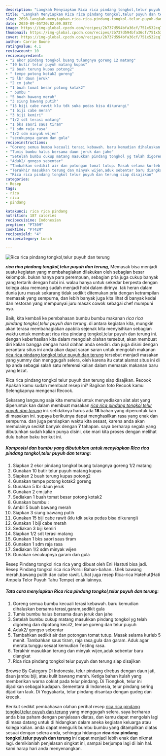 ```yaml
---
description: "Langkah Menyiapkan Rica rica pindang tongkol,telur puyuh dan terung yang Lezat"
title: "Langkah Menyiapkan Rica rica pindang tongkol,telur puyuh dan terung yang Lezat"
slug: 2698-langkah-menyiapkan-rica-rica-pindang-tongkol-telur-puyuh-dan-terung-yang-lezat
date: 2020-09-05T20:02:09.887Z
image: https://img-global.cpcdn.com/recipes/2b737d594bfa36cf/751x532cq70/rica-rica-pindang-tongkoltelur-puyuh-dan-terung-foto-resep-utama.jpg
thumbnail: https://img-global.cpcdn.com/recipes/2b737d594bfa36cf/751x532cq70/rica-rica-pindang-tongkoltelur-puyuh-dan-terung-foto-resep-utama.jpg
cover: https://img-global.cpcdn.com/recipes/2b737d594bfa36cf/751x532cq70/rica-rica-pindang-tongkoltelur-puyuh-dan-terung-foto-resep-utama.jpg
author: Carrie Boone
ratingvalue: 4.1
reviewcount: 10
recipeingredient:
- "2 ekor pindang tongkol buang tulangnya goreng 12 matang"
- "10 butir telur puyuh matang kupas"
- "2 buah terung kupas potong2"
- " tempe potong kotak2 goreng"
- "5 lbr daun jeruk"
- "2 cm jahe"
- "1 buah tomat besar potong kotak2"
- " bumbu "
- "5 buah bawang merah"
- "3 siung bawang putih"
- "15 biji cabe rawit klu tdk suka pedas bisa dikurangi"
- "1 biji cabe merah"
- "3 biji kemiri"
- "1/2 sdt terasi matang"
- "1 bks saori saus tiram"
- "1 sdm raja rasa"
- "1/2 sdm minyak wijen"
- "secukupnya garam dan gula"
recipeinstructions:
- "Goreng semua bumbu kecuali terasi kebawah. baru kemudian dihaluskan bersama terasi,garam,sedikit gula"
- "Tumis bumbu halus bersama daun jeruk dan jahe"
- "Setelah bumbu cukup matang masukkan pindang tongkol yg telah digoreng dan dipotong kecil2, tempe goreng dan telur puyuh"
- "Aduk2/ gongso sebentar"
- "Tambahkan sedikit air dan potongan tomat tutup. Masak selama kurleb 5 menit. Tambahkan saus tiram, raja rasa,gula dan garam. Aduk agar merata.tunggu sesaat kemudian Testing rasa."
- "Terakhir masukkan terung dan minyak wijen,aduk sebentar baru diangkat"
- "Rica rica pindang tongkol telur puyuh dan terung siap disajikan"
categories:
- Resep
tags:
- rica
- rica
- pindang

katakunci: rica rica pindang 
nutrition: 187 calories
recipecuisine: Indonesian
preptime: "PT30M"
cooktime: "PT42M"
recipeyield: "4"
recipecategory: Lunch

---
```



![Rica rica pindang tongkol,telur puyuh dan terung](https://img-global.cpcdn.com/recipes/2b737d594bfa36cf/751x532cq70/rica-rica-pindang-tongkoltelur-puyuh-dan-terung-foto-resep-utama.jpg)

<b><i>rica rica pindang tongkol,telur puyuh dan terung</i></b>, Memasak bisa menjadi suatu kegiatan yang membahagiakan dilakukan oleh sebagian besar kelompok. bukan hanya para perempuan, sebagian pria juga cukup banyak yang tertarik dengan hobi ini. walau hanya untuk sekedar berpesta dengan kolega atau memang sudah menjadi hobi dalam dirinya. tak heran dalam dunia juru masak sekarang tidak sedikit ditemukan pria dengan ketrampilan memasak yang sempurna, dan lebih banyak juga kita lihat di banyak kedai dan restoran yang mempunyai juru masak cowok sebagai chef mumpuni nya.

Baik, kita kembali ke pembahasan bumbu bumbu makanan <i>rica rica pindang tongkol,telur puyuh dan terung</i>. di antara kegiatan kita, mungkin akan terasa membahagiakan apabila sejenak kita menyisihkan sebagian waktu untuk membuat rica rica pindang tongkol,telur puyuh dan terung ini. dengan keberhasilan kita dalam mengolah olahan tersebut, akan membuat diri kalian bangga dengan hasil olahan anda sendiri. dan juga disini dengan perantara situs ini anda akan dapat saran saran untuk mengolah makanan <u>rica rica pindang tongkol,telur puyuh dan terung</u> tersebut menjadi masakan yang yummy dan menggugah selera, oleh karena itu catat alamat situs ini di hp anda sebagai salah satu referensi kalian dalam memasak makanan baru yang lezat.

Rica rica pindang tongkol telur puyuh dan terung siap disajikan. Recook Apakah kamu sudah membuat resep ini? Bagikan foto Recook kamu Selengkapnya mengenai Recook.


Sekarang langsung saja kita memulai untuk menyediakan alat alat yang diperuntuk kan dalam membuat masakan <u><i>rica rica pindang tongkol,telur puyuh dan terung</i></u> ini. setidaknya harus ada <b>18</b> bahan yang diperuntuk kan di masakan ini. supaya berikutnya dapat menghasilkan rasa yang enak dan sempurna. dan juga persiapkan waktu kita sesaat, karena anda akan memulainya sedikit banyak dengan <b>7</b> tahapan. saya berharap segala yang dibutuhkan sudah kalian punya disini, oke mari kita proses dengan melihat dulu bahan baku berikut ini.

<!--inarticleads1-->

##### Komposisi dan bumbu yang dibutuhkan untuk menyiapkan Rica rica pindang tongkol,telur puyuh dan terung:

1. Siapkan 2 ekor pindang tongkol buang tulangnya goreng 1/2 matang
1. Gunakan 10 butir telur puyuh matang kupas
1. Siapkan 2 buah terung kupas potong2
1. Gunakan  tempe potong kotak2 goreng
1. Gunakan 5 lbr daun jeruk
1. Gunakan 2 cm jahe
1. Sediakan 1 buah tomat besar potong kotak2
1. Gunakan  bumbu :
1. Ambil 5 buah bawang merah
1. Siapkan 3 siung bawang putih
1. Gunakan 15 biji cabe rawit (klu tdk suka pedas bisa dikurangi)
1. Gunakan 1 biji cabe merah
1. Sediakan 3 biji kemiri
1. Siapkan 1/2 sdt terasi matang
1. Gunakan 1 bks saori saus tiram
1. Gunakan 1 sdm raja rasa
1. Sediakan 1/2 sdm minyak wijen
1. Gunakan secukupnya garam dan gula


Resep Pindang tongkol rica rica yang dibuat oleh Eni Hastuti bisa jadi. Resep Pindang tongkol rica rica Porsi: Bahan-bahan.. Ulek bawang merah,bawang putih dan cabe rawit. Lihat juga resep Rica-rica Hatehut(Hati Ampela Telor Puyuh Tahu Tempe) enak lainnya. 

<!--inarticleads2-->

##### Tata cara menyiapkan Rica rica pindang tongkol,telur puyuh dan terung:

1. Goreng semua bumbu kecuali terasi kebawah. baru kemudian dihaluskan bersama terasi,garam,sedikit gula
1. Tumis bumbu halus bersama daun jeruk dan jahe
1. Setelah bumbu cukup matang masukkan pindang tongkol yg telah digoreng dan dipotong kecil2, tempe goreng dan telur puyuh
1. Aduk2/ gongso sebentar
1. Tambahkan sedikit air dan potongan tomat tutup. Masak selama kurleb 5 menit. Tambahkan saus tiram, raja rasa,gula dan garam. Aduk agar merata.tunggu sesaat kemudian Testing rasa.
1. Terakhir masukkan terung dan minyak wijen,aduk sebentar baru diangkat
1. Rica rica pindang tongkol telur puyuh dan terung siap disajikan


Browse By Category Di Indonesia, telur pindang direbus dengan daun jati, daun jambu biji, atau kulit bawang merah. Ketiga bahan itulah yang memberikan warna coklat pada telur pindang. Di Tiongkok, telur ini dijadikan sebagai kudapan. Sementara di Indonesia, telur pindang sering dijadikan lauk. Di Yogyakarta, telur pindang disantap dengan gudeg dan krecek. 

Berikut sedikit pembahasan olahan perihal resep <u>rica rica pindang tongkol,telur puyuh dan terung</u> yang menggugah selera. saya berharap anda bisa paham dengan penjelasan diatas, dan kamu dapat mengolah lagi di masa datang untuk di hidangkan dalam aneka kegiatan keluarga atau kolega kalian. anda dapat mengulik bumbu bumbu yang ditampilkan diatas sesuai dengan selera anda, sehingga hidangan <b>rica rica pindang tongkol,telur puyuh dan terung</b> ini dapat menjadi lebih enak dan nikmat lagi. demikianlah penjelasan singkat ini, sampai berjumpa lagi di lain hal. kami harap hari anda menyenangkan.
